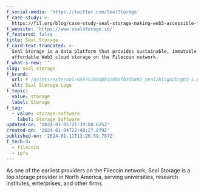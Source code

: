 ```yaml
---
f_social-media: 'https://twitter.com/SealStorage'
f_case-study: >-
  https://fil.org/blog/case-study-seal-storage-making-web3-accessible-for-all-through-ecosystem-leadership-and-the-filecoin-network-1/
f_website: 'https://www.sealstorage.io/'
f_featured: false
title: Seal Storage
f_card-text-truncated: >-
  Seal Storage is a data platform that provides sustainable, immutable, and
  affordable Web3 cloud storage on the Filecoin network.
f_what-s-new: ''
slug: seal-storage
f_brand:
  url: # /assets/external/659751688bb318bafb3d5892_seal2blogo2brgbd-1.png
  alt: Seal Storage Logo
f_topic:
  value: storage
  label: Storage
f_tag:
  - value: storage-software
    label: Storage Software
updated-on: '2024-01-05T21:39:00.625Z'
created-on: '2024-01-04T22:40:27.879Z'
published-on: '2024-01-11T13:26:59.787Z'
f_tech-3:
  - filecoin
  - ipfs
---
```


As one of the earliest providers on the Filecoin network, Seal Storage is a top storage provider in North America, serving universities, research institutes, enterprises, and other firms.
